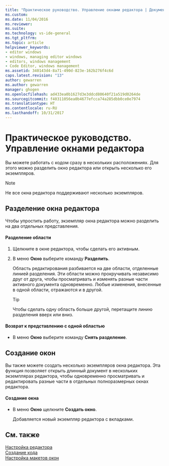 ```yaml
---
title: "Практическое руководство. Управление окнами редактора | Документы Майкрософт"
ms.custom: 
ms.date: 11/04/2016
ms.reviewer: 
ms.suite: 
ms.technology: vs-ide-general
ms.tgt_pltfrm: 
ms.topic: article
helpviewer_keywords:
- editor windows
- windows, managing editor windows
- editors, windows management
- Code Editor, windows management
ms.assetid: 340143d4-8a71-490d-823e-162b276f4c6d
caps.latest.revision: "13"
author: gewarren
ms.author: gewarren
manager: ghogen
ms.openlocfilehash: ad433ea0b1627d3e3ddcd80640f21a519d0264de
ms.sourcegitcommit: f40311056ea0b4677efcca74a285dbb0ce0e7974
ms.translationtype: HT
ms.contentlocale: ru-RU
ms.lasthandoff: 10/31/2017
---
```

# <a name="how-to-manage-editor-windows"></a>Практическое руководство. Управление окнами редактора
Вы можете работать с кодом сразу в нескольких расположениях. Для этого можно разделить окно редактора или открыть несколько его экземпляров.  
  
> [!NOTE]
>  Не все окна редактора поддерживают несколько экземпляров.  
  
## <a name="splitting-an-editor-window"></a>Разделение окна редактора  
 Чтобы упростить работу, экземпляр окна редактора можно разделить на два отдельных представления.  
  
#### <a name="to-split-a-pane"></a>Разделение области  
  
1.  Щелкните в окне редактора, чтобы сделать его активным.  
  
2.  В меню **Окно** выберите команду **Разделить**.  
  
     Область редактирования разбивается на две области, отделенные линией разделения. Эти области можно прокручивать независимо друг от друга, чтобы просматривать и изменять разные части активного документа одновременно. Любые изменения, внесенные в одной области, отражаются и в другой.  
  
    > [!TIP]
    >  Чтобы сделать одну область больше другой, перетащите линию разделения вверх или вниз.  
  
#### <a name="to-return-to-single-pane-view"></a>Возврат к представлению с одной областью  
  
-   В меню **Окно** выберите команду **Снять разделение**.  
  
## <a name="creating-new-windows"></a>Создание окон  
 Вы также можете создать несколько экземпляров окна редактора. Эта функция позволяет открыть длинный документ в нескольких экземплярах редактора, чтобы одновременно просматривать и редактировать разные части в отдельных полноразмерных окнах редактора.  
  
#### <a name="to-create-a-new-window"></a>Создание окна  
  
-   В меню **Окно** щелкните **Создать окно**.  
  
     Добавляется новый экземпляр редактора с вкладками.  
  
## <a name="see-also"></a>См. также  
 [Настройка редактора](../ide/customizing-the-editor.md)   
 [Создание кода](../ide/writing-code-in-the-code-and-text-editor.md)   
 [Настройка макетов окон](../ide/customizing-window-layouts-in-visual-studio.md)